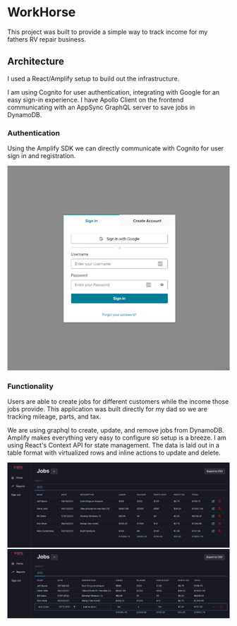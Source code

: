 # WorkHorse

This project was built to provide a simple way to track income for my fathers RV repair business.

## Architecture
I used a React/Amplify setup to build out the infrastructure. 

I am using Cognito for user authentication, integrating with Google for an easy sign-in experience.
I have Apollo Client on the frontend communicating with an AppSync GraphQL server to save jobs in DynamoDB.

### Authentication
Using the Amplify SDK we can directly communicate with Cognito for user sign in and registration.

![Authentication](public/authentication.png)

### Functionality
Users are able to create jobs for different customers while the income those jobs provide.
This application was built directly for my dad so we are tracking mileage, parts, and tax.

We are using graphql to create, update, and remove jobs from DynamoDB. Amplify makes everything very easy to configure so setup is a breeze.
I am using React's Context API for state management.
The data is laid out in a table format with virtualized rows and inline actions to update and delete.

![Table Layout](public/tableLayout.png)
![Inline Actions](public/inlineActions.png)